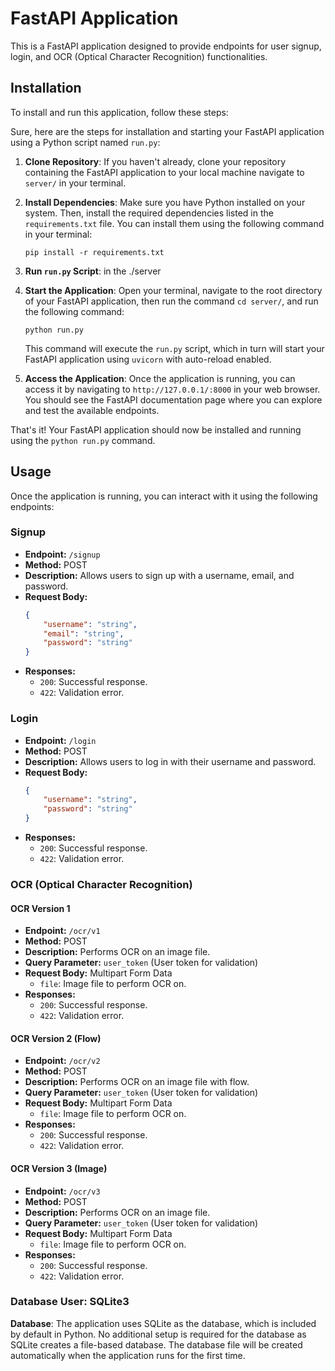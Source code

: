 # FastAPI Application

This is a FastAPI application designed to provide endpoints for user signup, login, and OCR (Optical Character Recognition) functionalities.

## Installation

To install and run this application, follow these steps:

Sure, here are the steps for installation and starting your FastAPI application using a Python script named `run.py`:

1. **Clone Repository**: If you haven't already, clone your repository containing the FastAPI application to your local machine navigate to `server/` in your terminal.

2. **Install Dependencies**: Make sure you have Python installed on your system. Then, install the required dependencies listed in the `requirements.txt` file. You can install them using the following command in your terminal:

    ```
    pip install -r requirements.txt
    ```

4. **Run `run.py` Script**: in the ./server 

6. **Start the Application**: Open your terminal, navigate to the root directory of your FastAPI application, then run the command `cd server/`, and run the following command:

    ```
    python run.py
    ```

    This command will execute the `run.py` script, which in turn will start your FastAPI application using `uvicorn` with auto-reload enabled.

7. **Access the Application**: Once the application is running, you can access it by navigating to `http://127.0.0.1/:8000` in your web browser. You should see the FastAPI documentation page where you can explore and test the available endpoints.

That's it! Your FastAPI application should now be installed and running using the `python run.py` command.

## Usage

Once the application is running, you can interact with it using the following endpoints:

### Signup

- **Endpoint:** `/signup`
- **Method:** POST
- **Description:** Allows users to sign up with a username, email, and password.
- **Request Body:**
  ```json
  {
      "username": "string",
      "email": "string",
      "password": "string"
  }
  ```
- **Responses:**
  - `200`: Successful response.
  - `422`: Validation error.

### Login

- **Endpoint:** `/login`
- **Method:** POST
- **Description:** Allows users to log in with their username and password.
- **Request Body:**
  ```json
  {
      "username": "string",
      "password": "string"
  }
  ```
- **Responses:**
  - `200`: Successful response.
  - `422`: Validation error.

### OCR (Optical Character Recognition)

#### OCR Version 1

- **Endpoint:** `/ocr/v1`
- **Method:** POST
- **Description:** Performs OCR on an image file.
- **Query Parameter:** `user_token` (User token for validation)
- **Request Body:** Multipart Form Data
  - `file`: Image file to perform OCR on.
- **Responses:**
  - `200`: Successful response.
  - `422`: Validation error.

#### OCR Version 2 (Flow)

- **Endpoint:** `/ocr/v2`
- **Method:** POST
- **Description:** Performs OCR on an image file with flow.
- **Query Parameter:** `user_token` (User token for validation)
- **Request Body:** Multipart Form Data
  - `file`: Image file to perform OCR on.
- **Responses:**
  - `200`: Successful response.
  - `422`: Validation error.

#### OCR Version 3 (Image)

- **Endpoint:** `/ocr/v3`
- **Method:** POST
- **Description:** Performs OCR on an image file.
- **Query Parameter:** `user_token` (User token for validation)
- **Request Body:** Multipart Form Data
  - `file`: Image file to perform OCR on.
- **Responses:**
  - `200`: Successful response.
  - `422`: Validation error.

### Database User: SQLite3

**Database**: The application uses SQLite as the database, which is included by default in Python. No additional setup is required for the database as SQLite creates a file-based database. The database file will be created automatically when the application runs for the first time.